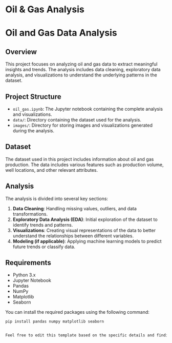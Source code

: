 # Oil & Gas Analysis

# Oil and Gas Data Analysis

## Overview
This project focuses on analyzing oil and gas data to extract meaningful insights and trends. The analysis includes data cleaning, exploratory data analysis, and visualizations to understand the underlying patterns in the dataset.

## Project Structure
- `oil_gas.ipynb`: The Jupyter notebook containing the complete analysis and visualizations.
- `data/`: Directory containing the dataset used for the analysis.
- `images/`: Directory for storing images and visualizations generated during the analysis.

## Dataset
The dataset used in this project includes information about oil and gas production. The data includes various features such as production volume, well locations, and other relevant attributes.

## Analysis
The analysis is divided into several key sections:
1. **Data Cleaning**: Handling missing values, outliers, and data transformations.
2. **Exploratory Data Analysis (EDA)**: Initial exploration of the dataset to identify trends and patterns.
3. **Visualizations**: Creating visual representations of the data to better understand the relationships between different variables.
4. **Modeling (if applicable)**: Applying machine learning models to predict future trends or classify data.

## Requirements
- Python 3.x
- Jupyter Notebook
- Pandas
- NumPy
- Matplotlib
- Seaborn

You can install the required packages using the following command:
```bash
pip install pandas numpy matplotlib seaborn


Feel free to edit this template based on the specific details and findings in your `oil_gas.ipynb` notebook.
